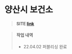 # 양산시 보건소
> #### SITE [link](https://sunminigo.github.io/yangsan/dist/index.html)

> #### 작업 내역
> - 22.04.02 퍼블리싱 완료